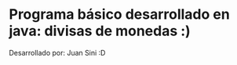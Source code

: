 <h1>Programa básico desarrollado en java: divisas de monedas :)</h1>
<p>Desarrollado por: Juan Sini :D</p>
